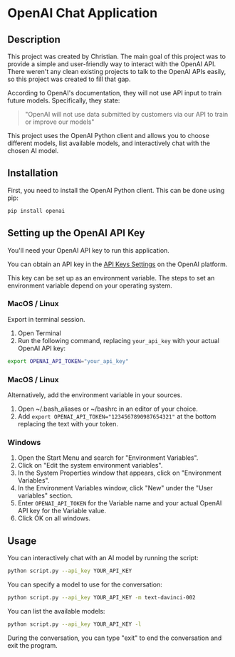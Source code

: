 # OpenAI Chat Application

## Description

This project was created by Christian. The main goal of this project was to provide a simple and user-friendly way to interact with the OpenAI API. There weren't any clean existing projects to talk to the OpenAI APIs easily, so this project was created to fill that gap.

According to OpenAI's documentation, they will not use API input to train future models. Specifically, they state:

> "OpenAI will not use data submitted by customers via our API to train or improve our models"

This project uses the OpenAI Python client and allows you to choose different models, list available models, and interactively chat with the chosen AI model.

## Installation

First, you need to install the OpenAI Python client. This can be done using pip:

```bash
pip install openai
```

## Setting up the OpenAI API Key

You'll need your OpenAI API key to run this application.

You can obtain an API key in the [API Keys Settings](https://platform.openai.com/account/api-keys) on the OpenAI platform.

This key can be set up as an environment variable. The steps to set an environment variable depend on your operating system.

### MacOS / Linux
Export in terminal session.
1. Open Terminal
2. Run the following command, replacing `your_api_key` with your actual OpenAI API key:

```bash
export OPENAI_API_TOKEN="your_api_key"
```

### MacOS / Linux
Alternatively, add the environment variable in your sources.
1. Open ~/.bash_aliases or ~/bashrc in an editor of your choice.
2. Add `export OPENAI_API_TOKEN="1234567890987654321"` at the bottom replacing the text with your token.

### Windows

1. Open the Start Menu and search for "Environment Variables".
2. Click on "Edit the system environment variables".
3. In the System Properties window that appears, click on "Environment Variables".
4. In the Environment Variables window, click "New" under the "User variables" section.
5. Enter `OPENAI_API_TOKEN` for the Variable name and your actual OpenAI API key for the Variable value.
6. Click OK on all windows.

## Usage

You can interactively chat with an AI model by running the script:

```bash
python script.py --api_key YOUR_API_KEY
```

You can specify a model to use for the conversation:

```bash
python script.py --api_key YOUR_API_KEY -m text-davinci-002
```

You can list the available models:

```bash
python script.py --api_key YOUR_API_KEY -l
```

During the conversation, you can type "exit" to end the conversation and exit the program.
